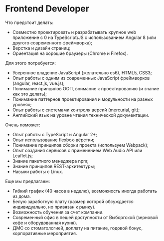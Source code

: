 Frontend Developer
==================

Что предстоит делать:
  - Совместно проектировать и разрабатывать крупное web приложение с 0 на TypeScript\JS с использованием Angular 8 (или другого современного фреймворка);
  - Верстка и дизайн страниц;
  - Ориентация на хорошие браузеры (Chrome и Firefox).

Для этого потребуется:
  - Уверенное владение JavaScript (желательно es6), HTML5, CSS3;
  - Опыт работы с одним из современных JavaScript фреймворков (angular, react.js, vue.js);
  - Понимание принципов ООП, внимание к проектированию (и знание как это делать);
  - Понимание паттернов проектирования и модульности на разных уровнях;
  - Опыт работы с системами контроля версий (mercurial, git);
  - Английский язык на уровне чтения технической документации.

Очень поможет:
  - Опыт работы с TypeScript и Angular 2+;
  - Опыт использование flexbox-вёрстки;
  - Понимание принципов сборки проекта (используем Webpack);
  - Опыт создания сервисов с применением Web Audio API или Leaflet.js;
  - Знание пакетного менеджера npm;
  - Знание принципов REST-архитектуры;
  - Навыки работы с Linux.

Еще мы предлагаем:
  * Гибкий график (40 часов в неделю), возможность иногда работать из дома.
  * Белую заработную плату (размер которой обсуждается индивидуально, но привязан к рынку).
  * Возможность обучения за счет компании.
  * Современный офис в пешей доступности от Выборгской (зерновой кофе и оборудованная кухня).
  * ДМС со стоматологией, доплату на питание, годовой бонус, корпоративные мероприятия.
